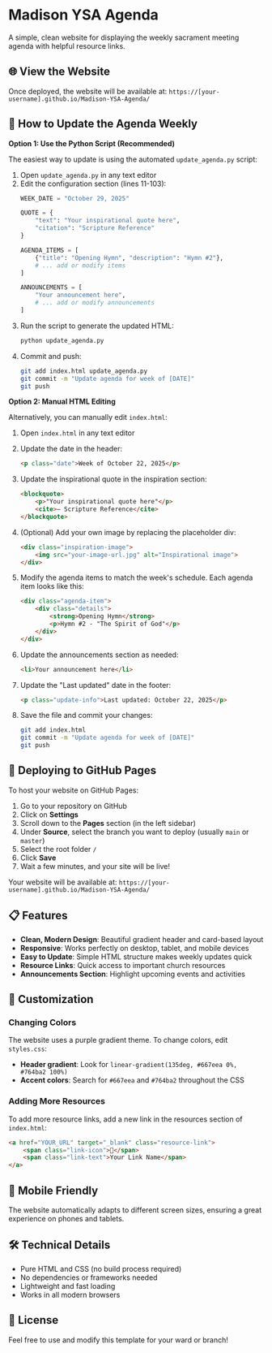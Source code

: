 # Madison YSA Agenda

A simple, clean website for displaying the weekly sacrament meeting agenda with helpful resource links.

## 🌐 View the Website

Once deployed, the website will be available at: `https://[your-username].github.io/Madison-YSA-Agenda/`

## 📝 How to Update the Agenda Weekly

**Option 1: Use the Python Script (Recommended)**

The easiest way to update is using the automated `update_agenda.py` script:

1. Open `update_agenda.py` in any text editor
2. Edit the configuration section (lines 11-103):
   ```python
   WEEK_DATE = "October 29, 2025"
   
   QUOTE = {
       "text": "Your inspirational quote here",
       "citation": "Scripture Reference"
   }
   
   AGENDA_ITEMS = [
       {"title": "Opening Hymn", "description": "Hymn #2"},
       # ... add or modify items
   ]
   
   ANNOUNCEMENTS = [
       "Your announcement here",
       # ... add or modify announcements
   ]
   ```
3. Run the script to generate the updated HTML:
   ```bash
   python update_agenda.py
   ```
4. Commit and push:
   ```bash
   git add index.html update_agenda.py
   git commit -m "Update agenda for week of [DATE]"
   git push
   ```

**Option 2: Manual HTML Editing**

Alternatively, you can manually edit `index.html`:

1. Open `index.html` in any text editor
2. Update the date in the header:
   ```html
   <p class="date">Week of October 22, 2025</p>
   ```

3. Update the inspirational quote in the inspiration section:
   ```html
   <blockquote>
       <p>"Your inspirational quote here"</p>
       <cite>— Scripture Reference</cite>
   </blockquote>
   ```

4. (Optional) Add your own image by replacing the placeholder div:
   ```html
   <div class="inspiration-image">
       <img src="your-image-url.jpg" alt="Inspirational image">
   </div>
   ```

5. Modify the agenda items to match the week's schedule. Each agenda item looks like this:
   ```html
   <div class="agenda-item">
       <div class="details">
           <strong>Opening Hymn</strong>
           <p>Hymn #2 - "The Spirit of God"</p>
       </div>
   </div>
   ```

6. Update the announcements section as needed:
   ```html
   <li>Your announcement here</li>
   ```

7. Update the "Last updated" date in the footer:
   ```html
   <p class="update-info">Last updated: October 22, 2025</p>
   ```

8. Save the file and commit your changes:
   ```bash
   git add index.html
   git commit -m "Update agenda for week of [DATE]"
   git push
   ```

## 🚀 Deploying to GitHub Pages

To host your website on GitHub Pages:

1. Go to your repository on GitHub
2. Click on **Settings**
3. Scroll down to the **Pages** section (in the left sidebar)
4. Under **Source**, select the branch you want to deploy (usually `main` or `master`)
5. Select the root folder `/` 
6. Click **Save**
7. Wait a few minutes, and your site will be live!

Your website will be available at: `https://[your-username].github.io/Madison-YSA-Agenda/`

## 📋 Features

- **Clean, Modern Design**: Beautiful gradient header and card-based layout
- **Responsive**: Works perfectly on desktop, tablet, and mobile devices
- **Easy to Update**: Simple HTML structure makes weekly updates quick
- **Resource Links**: Quick access to important church resources
- **Announcements Section**: Highlight upcoming events and activities

## 🎨 Customization

### Changing Colors

The website uses a purple gradient theme. To change colors, edit `styles.css`:

- **Header gradient**: Look for `linear-gradient(135deg, #667eea 0%, #764ba2 100%)`
- **Accent colors**: Search for `#667eea` and `#764ba2` throughout the CSS

### Adding More Resources

To add more resource links, add a new link in the resources section of `index.html`:

```html
<a href="YOUR_URL" target="_blank" class="resource-link">
    <span class="link-icon">🔗</span>
    <span class="link-text">Your Link Name</span>
</a>
```

## 📱 Mobile Friendly

The website automatically adapts to different screen sizes, ensuring a great experience on phones and tablets.

## 🛠️ Technical Details

- Pure HTML and CSS (no build process required)
- No dependencies or frameworks needed
- Lightweight and fast loading
- Works in all modern browsers

## 📄 License

Feel free to use and modify this template for your ward or branch!
